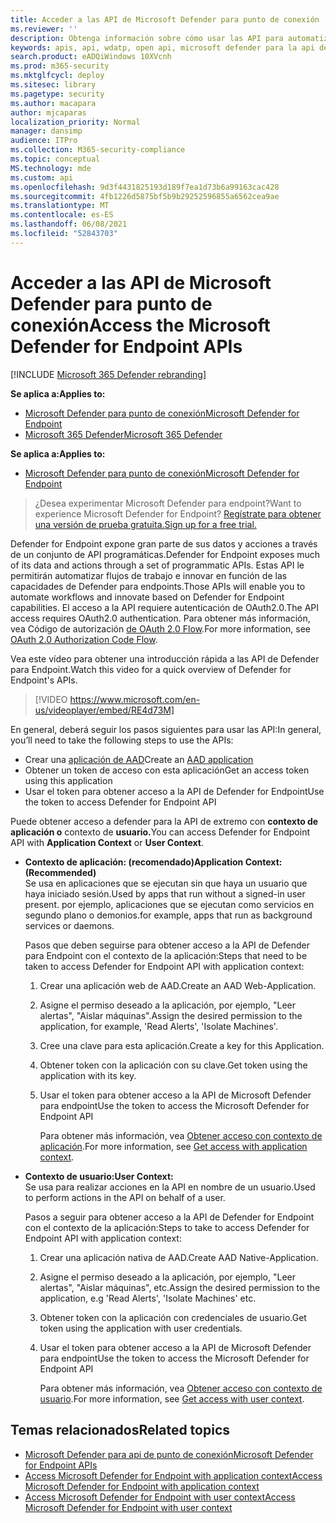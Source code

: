 ```yaml
---
title: Acceder a las API de Microsoft Defender para punto de conexión
ms.reviewer: ''
description: Obtenga información sobre cómo usar las API para automatizar flujos de trabajo e innovar en función de las capacidades de Microsoft Defender para puntos de conexión
keywords: apis, api, wdatp, open api, microsoft defender para la api de punto de conexión, atp de microsoft defender, api pública, api admitida, alertas, dispositivo, usuario, dominio, ip, archivo, búsqueda avanzada, consulta
search.product: eADQiWindows 10XVcnh
ms.prod: m365-security
ms.mktglfcycl: deploy
ms.sitesec: library
ms.pagetype: security
ms.author: macapara
author: mjcaparas
localization_priority: Normal
manager: dansimp
audience: ITPro
ms.collection: M365-security-compliance
ms.topic: conceptual
MS.technology: mde
ms.custom: api
ms.openlocfilehash: 9d3f4431825193d189f7ea1d73b6a99163cac428
ms.sourcegitcommit: 4fb1226d5875bf5b9b29252596855a6562cea9ae
ms.translationtype: MT
ms.contentlocale: es-ES
ms.lasthandoff: 06/08/2021
ms.locfileid: "52843703"
---
```

# <a name="access-the-microsoft-defender-for-endpoint-apis"></a><span data-ttu-id="c4293-104">Acceder a las API de Microsoft Defender para punto de conexión</span><span class="sxs-lookup"><span data-stu-id="c4293-104">Access the Microsoft Defender for Endpoint APIs</span></span> 

[!INCLUDE [Microsoft 365 Defender rebranding](../../includes/microsoft-defender.md)]

<span data-ttu-id="c4293-105">**Se aplica a:**</span><span class="sxs-lookup"><span data-stu-id="c4293-105">**Applies to:**</span></span>
- [<span data-ttu-id="c4293-106">Microsoft Defender para punto de conexión</span><span class="sxs-lookup"><span data-stu-id="c4293-106">Microsoft Defender for Endpoint</span></span>](https://go.microsoft.com/fwlink/p/?linkid=2154037)
- [<span data-ttu-id="c4293-107">Microsoft 365 Defender</span><span class="sxs-lookup"><span data-stu-id="c4293-107">Microsoft 365 Defender</span></span>](https://go.microsoft.com/fwlink/?linkid=2118804)


<span data-ttu-id="c4293-108">**Se aplica a:**</span><span class="sxs-lookup"><span data-stu-id="c4293-108">**Applies to:**</span></span> 
- [<span data-ttu-id="c4293-109">Microsoft Defender para punto de conexión</span><span class="sxs-lookup"><span data-stu-id="c4293-109">Microsoft Defender for Endpoint</span></span>](https://go.microsoft.com/fwlink/?linkid=2154037)

> <span data-ttu-id="c4293-110">¿Desea experimentar Microsoft Defender para endpoint?</span><span class="sxs-lookup"><span data-stu-id="c4293-110">Want to experience Microsoft Defender for Endpoint?</span></span> [<span data-ttu-id="c4293-111">Regístrate para obtener una versión de prueba gratuita.</span><span class="sxs-lookup"><span data-stu-id="c4293-111">Sign up for a free trial.</span></span>](https://www.microsoft.com/microsoft-365/windows/microsoft-defender-atp?ocid=docs-wdatp-exposedapis-abovefoldlink) 



<span data-ttu-id="c4293-112">Defender for Endpoint expone gran parte de sus datos y acciones a través de un conjunto de API programáticas.</span><span class="sxs-lookup"><span data-stu-id="c4293-112">Defender for Endpoint exposes much of its data and actions through a set of programmatic APIs.</span></span> <span data-ttu-id="c4293-113">Estas API le permitirán automatizar flujos de trabajo e innovar en función de las capacidades de Defender para endpoints.</span><span class="sxs-lookup"><span data-stu-id="c4293-113">Those APIs will enable you to automate workflows and innovate based on Defender for Endpoint capabilities.</span></span> <span data-ttu-id="c4293-114">El acceso a la API requiere autenticación de OAuth2.0.</span><span class="sxs-lookup"><span data-stu-id="c4293-114">The API access requires OAuth2.0 authentication.</span></span> <span data-ttu-id="c4293-115">Para obtener más información, vea Código de autorización [de OAuth 2.0 Flow](/azure/active-directory/develop/active-directory-v2-protocols-oauth-code).</span><span class="sxs-lookup"><span data-stu-id="c4293-115">For more information, see [OAuth 2.0 Authorization Code Flow](/azure/active-directory/develop/active-directory-v2-protocols-oauth-code).</span></span>

<span data-ttu-id="c4293-116">Vea este vídeo para obtener una introducción rápida a las API de Defender para Endpoint.</span><span class="sxs-lookup"><span data-stu-id="c4293-116">Watch this video for a quick overview of Defender for Endpoint's APIs.</span></span> 
>[!VIDEO https://www.microsoft.com/en-us/videoplayer/embed/RE4d73M]

<span data-ttu-id="c4293-117">En general, deberá seguir los pasos siguientes para usar las API:</span><span class="sxs-lookup"><span data-stu-id="c4293-117">In general, you’ll need to take the following steps to use the APIs:</span></span>
- <span data-ttu-id="c4293-118">Crear una [aplicación de AAD](/microsoft-365/security/defender-endpoint/exposed-apis-create-app-nativeapp)</span><span class="sxs-lookup"><span data-stu-id="c4293-118">Create an [AAD application](/microsoft-365/security/defender-endpoint/exposed-apis-create-app-nativeapp)</span></span>
- <span data-ttu-id="c4293-119">Obtener un token de acceso con esta aplicación</span><span class="sxs-lookup"><span data-stu-id="c4293-119">Get an access token using this application</span></span>
- <span data-ttu-id="c4293-120">Usar el token para obtener acceso a la API de Defender for Endpoint</span><span class="sxs-lookup"><span data-stu-id="c4293-120">Use the token to access Defender for Endpoint API</span></span>


<span data-ttu-id="c4293-121">Puede obtener acceso a defender para la API de extremo con **contexto de aplicación o** contexto de **usuario.**</span><span class="sxs-lookup"><span data-stu-id="c4293-121">You can access Defender for Endpoint API with **Application Context** or **User Context**.</span></span>

- <span data-ttu-id="c4293-122">**Contexto de aplicación: (recomendado)**</span><span class="sxs-lookup"><span data-stu-id="c4293-122">**Application Context: (Recommended)**</span></span> <br>
    <span data-ttu-id="c4293-123">Se usa en aplicaciones que se ejecutan sin que haya un usuario que haya iniciado sesión.</span><span class="sxs-lookup"><span data-stu-id="c4293-123">Used by apps that run without a signed-in user present.</span></span> <span data-ttu-id="c4293-124">por ejemplo, aplicaciones que se ejecutan como servicios en segundo plano o demonios.</span><span class="sxs-lookup"><span data-stu-id="c4293-124">for example, apps that run as background services or daemons.</span></span>

    <span data-ttu-id="c4293-125">Pasos que deben seguirse para obtener acceso a la API de Defender para Endpoint con el contexto de la aplicación:</span><span class="sxs-lookup"><span data-stu-id="c4293-125">Steps that need to be taken to access Defender for Endpoint API with application context:</span></span>

  1. <span data-ttu-id="c4293-126">Crear una aplicación web de AAD.</span><span class="sxs-lookup"><span data-stu-id="c4293-126">Create an AAD Web-Application.</span></span>
  2. <span data-ttu-id="c4293-127">Asigne el permiso deseado a la aplicación, por ejemplo, "Leer alertas", "Aislar máquinas".</span><span class="sxs-lookup"><span data-stu-id="c4293-127">Assign the desired permission to the application, for example, 'Read Alerts', 'Isolate Machines'.</span></span> 
  3. <span data-ttu-id="c4293-128">Cree una clave para esta aplicación.</span><span class="sxs-lookup"><span data-stu-id="c4293-128">Create a key for this Application.</span></span>
  4. <span data-ttu-id="c4293-129">Obtener token con la aplicación con su clave.</span><span class="sxs-lookup"><span data-stu-id="c4293-129">Get token using the application with its key.</span></span>
  5. <span data-ttu-id="c4293-130">Usar el token para obtener acceso a la API de Microsoft Defender para endpoint</span><span class="sxs-lookup"><span data-stu-id="c4293-130">Use the token to access the Microsoft Defender for Endpoint API</span></span>

     <span data-ttu-id="c4293-131">Para obtener más información, vea [Obtener acceso con contexto de aplicación](exposed-apis-create-app-webapp.md).</span><span class="sxs-lookup"><span data-stu-id="c4293-131">For more information, see [Get access with application context](exposed-apis-create-app-webapp.md).</span></span>


- <span data-ttu-id="c4293-132">**Contexto de usuario:**</span><span class="sxs-lookup"><span data-stu-id="c4293-132">**User Context:**</span></span> <br>
    <span data-ttu-id="c4293-133">Se usa para realizar acciones en la API en nombre de un usuario.</span><span class="sxs-lookup"><span data-stu-id="c4293-133">Used to perform actions in the API on behalf of a user.</span></span>

    <span data-ttu-id="c4293-134">Pasos a seguir para obtener acceso a la API de Defender for Endpoint con el contexto de la aplicación:</span><span class="sxs-lookup"><span data-stu-id="c4293-134">Steps to take to access Defender for Endpoint API with application context:</span></span>

  1. <span data-ttu-id="c4293-135">Crear una aplicación nativa de AAD.</span><span class="sxs-lookup"><span data-stu-id="c4293-135">Create AAD Native-Application.</span></span>
  2. <span data-ttu-id="c4293-136">Asigne el permiso deseado a la aplicación, por ejemplo, "Leer alertas", "Aislar máquinas", etc.</span><span class="sxs-lookup"><span data-stu-id="c4293-136">Assign the desired permission to the application, e.g 'Read Alerts', 'Isolate Machines' etc.</span></span> 
  3. <span data-ttu-id="c4293-137">Obtener token con la aplicación con credenciales de usuario.</span><span class="sxs-lookup"><span data-stu-id="c4293-137">Get token using the application with user credentials.</span></span>
  4. <span data-ttu-id="c4293-138">Usar el token para obtener acceso a la API de Microsoft Defender para endpoint</span><span class="sxs-lookup"><span data-stu-id="c4293-138">Use the token to access the Microsoft Defender for Endpoint API</span></span>

     <span data-ttu-id="c4293-139">Para obtener más información, vea [Obtener acceso con contexto de usuario](exposed-apis-create-app-nativeapp.md).</span><span class="sxs-lookup"><span data-stu-id="c4293-139">For more information, see [Get access with user context](exposed-apis-create-app-nativeapp.md).</span></span>


## <a name="related-topics"></a><span data-ttu-id="c4293-140">Temas relacionados</span><span class="sxs-lookup"><span data-stu-id="c4293-140">Related topics</span></span>
- [<span data-ttu-id="c4293-141">Microsoft Defender para api de punto de conexión</span><span class="sxs-lookup"><span data-stu-id="c4293-141">Microsoft Defender for Endpoint APIs</span></span>](exposed-apis-list.md)
- [<span data-ttu-id="c4293-142">Access Microsoft Defender for Endpoint with application context</span><span class="sxs-lookup"><span data-stu-id="c4293-142">Access Microsoft Defender for Endpoint with application context</span></span>](exposed-apis-create-app-webapp.md)
- [<span data-ttu-id="c4293-143">Access Microsoft Defender for Endpoint with user context</span><span class="sxs-lookup"><span data-stu-id="c4293-143">Access Microsoft Defender for Endpoint with user context</span></span>](exposed-apis-create-app-nativeapp.md)

